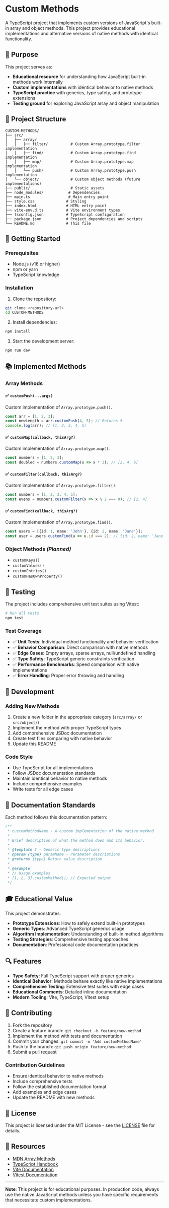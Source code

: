 # Custom Methods

A TypeScript project that implements custom versions of JavaScript's built-in array and object methods. This project provides educational implementations and alternative versions of native methods with identical functionality.

## 🎯 Purpose

This project serves as:
- **Educational resource** for understanding how JavaScript built-in methods work internally
- **Custom implementations** with identical behavior to native methods
- **TypeScript practice** with generics, type safety, and prototype extensions
- **Testing ground** for exploring JavaScript array and object manipulation

## 📁 Project Structure

```
CUSTOM-METHODS/
├── src/
│   ├── array/
│   │   ├── filter/          # Custom Array.prototype.filter implementation
│   │   ├── find/            # Custom Array.prototype.find implementation
│   │   ├── map/             # Custom Array.prototype.map implementation
│   │   └── push/            # Custom Array.prototype.push implementation
│   └── object/              # Custom object methods (future implementations)
├── public/                  # Static assets
├── node_modules/           # Dependencies
├── main.ts                 # Main entry point
├── style.css              # Styling
├── index.html             # HTML entry point
├── vite-env.d.ts          # Vite environment types
├── tsconfig.json          # TypeScript configuration
├── package.json           # Project dependencies and scripts
└── README.md              # This file
```

## 🚀 Getting Started

### Prerequisites

- Node.js (v16 or higher)
- npm or yarn
- TypeScript knowledge

### Installation

1. Clone the repository:
```bash
git clone <repository-url>
cd CUSTOM-METHODS
```

2. Install dependencies:
```bash
npm install
```

3. Start the development server:
```bash
npm run dev
```

## 📚 Implemented Methods

### Array Methods

#### ✅ `customPush(...args)`
Custom implementation of `Array.prototype.push()`.

```typescript
const arr = [1, 2, 3];
const newLength = arr.customPush(4, 5); // Returns 5
console.log(arr); // [1, 2, 3, 4, 5]
```

#### ✅ `customMap(callback, thisArg?)`
Custom implementation of `Array.prototype.map()`.

```typescript
const numbers = [1, 2, 3];
const doubled = numbers.customMap(x => x * 2); // [2, 4, 6]
```

#### ✅ `customFilter(callback, thisArg?)`
Custom implementation of `Array.prototype.filter()`.

```typescript
const numbers = [1, 2, 3, 4, 5];
const evens = numbers.customFilter(x => x % 2 === 0); // [2, 4]
```

#### ✅ `customFind(callback, thisArg?)`
Custom implementation of `Array.prototype.find()`.

```typescript
const users = [{id: 1, name: 'John'}, {id: 2, name: 'Jane'}];
const user = users.customFind(u => u.id === 2); // {id: 2, name: 'Jane'}
```

### Object Methods *(Planned)*

- `customKeys()`
- `customValues()`
- `customEntries()`
- `customHasOwnProperty()`

## 🧪 Testing

The project includes comprehensive unit test suites using Vitest:

```bash
# Run all tests
npm test
```

### Test Coverage

- ✅ **Unit Tests**: Individual method functionality and behavior verification
- ✅ **Behavior Comparison**: Direct comparison with native methods
- ✅ **Edge Cases**: Empty arrays, sparse arrays, null/undefined handling
- ✅ **Type Safety**: TypeScript generic constraints verification
- ✅ **Performance Benchmarks**: Speed comparison with native implementations
- ✅ **Error Handling**: Proper error throwing and handling

## 🔧 Development

### Adding New Methods

1. Create a new folder in the appropriate category (`src/array/` or `src/object/`)
2. Implement the method with proper TypeScript types
3. Add comprehensive JSDoc documentation
4. Create test files comparing with native behavior
5. Update this README

### Code Style

- Use TypeScript for all implementations
- Follow JSDoc documentation standards
- Maintain identical behavior to native methods
- Include comprehensive examples
- Write tests for all edge cases

## 📖 Documentation Standards

Each method follows this documentation pattern:

```typescript
/**
 * customMethodName - A custom implementation of the native method
 *
 * Brief description of what the method does and its behavior.
 *
 * @template T - Generic type descriptions
 * @param {type} paramName - Parameter descriptions
 * @returns {type} Return value description
 *
 * @example
 * // Usage examples
 * [1, 2, 3].customMethod(); // Expected output
 */
```

## 🎓 Educational Value

This project demonstrates:

- **Prototype Extensions**: How to safely extend built-in prototypes
- **Generic Types**: Advanced TypeScript generics usage
- **Algorithm Implementation**: Understanding of built-in method algorithms
- **Testing Strategies**: Comprehensive testing approaches
- **Documentation**: Professional code documentation practices

## 🔍 Features

- **Type Safety**: Full TypeScript support with proper generics
- **Identical Behavior**: Methods behave exactly like native implementations
- **Comprehensive Testing**: Extensive test suites with edge cases
- **Educational Comments**: Detailed inline documentation
- **Modern Tooling**: Vite, TypeScript, Vitest setup

## 🤝 Contributing

1. Fork the repository
2. Create a feature branch: `git checkout -b feature/new-method`
3. Implement the method with tests and documentation
4. Commit your changes: `git commit -m 'Add customMethodName'`
5. Push to the branch: `git push origin feature/new-method`
6. Submit a pull request

### Contribution Guidelines

- Ensure identical behavior to native methods
- Include comprehensive tests
- Follow the established documentation format
- Add examples and edge cases
- Update the README with new methods

## 📄 License

This project is licensed under the MIT License - see the [LICENSE](LICENSE) file for details.

## 🔗 Resources

- [MDN Array Methods](https://developer.mozilla.org/en-US/docs/Web/JavaScript/Reference/Global_Objects/Array)
- [TypeScript Handbook](https://www.typescriptlang.org/docs/)
- [Vite Documentation](https://vitejs.dev/)
- [Vitest Documentation](https://vitest.dev/)

---

**Note**: This project is for educational purposes. In production code, always use the native JavaScript methods unless you have specific requirements that necessitate custom implementations.